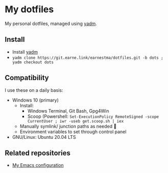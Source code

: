 # My dotfiles

My personal dotfiles, managed using [yadm](https://yadm.io/).

## Install

- Install [yadm](https://yadm.io/)
- `yadm clone https://git.earne.link/earnestma/dotfiles.git -b dots ; yadm checkout dots`

## Compatibility

I use these on a daily basis:

- Windows 10 (primary)
	- Install:
		- Windows Terminal, Git Bash, Gpg4Win
		- Scoop (Powershell: `Set-ExecutionPolicy RemoteSigned -scope CurrentUser ; iwr -useb get.scoop.sh | iex`
	- Manually symlink/ junction paths as needed 🤔
	- Environment variables to set through control panel
- GNU/Linux: Ubuntu 20.04 LTS

## Related repositories

- [My Emacs configuration](https://git.earne.link/earnestma/earnemacs)

